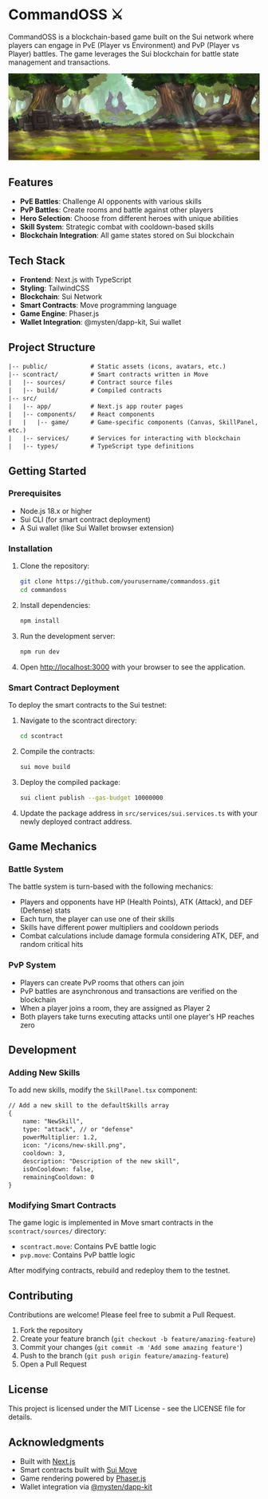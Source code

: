 # CommandOSS ⚔️

CommandOSS is a blockchain-based game built on the Sui network where players can engage in PvE (Player vs Environment) and PvP (Player vs Player) battles. The game leverages the Sui blockchain for battle state management and transactions.

![Game Preview](/public/maps/twillight-forest.png)

## Features

- **PvE Battles**: Challenge AI opponents with various skills
- **PvP Battles**: Create rooms and battle against other players
- **Hero Selection**: Choose from different heroes with unique abilities
- **Skill System**: Strategic combat with cooldown-based skills
- **Blockchain Integration**: All game states stored on Sui blockchain

## Tech Stack

- **Frontend**: Next.js with TypeScript
- **Styling**: TailwindCSS
- **Blockchain**: Sui Network
- **Smart Contracts**: Move programming language
- **Game Engine**: Phaser.js
- **Wallet Integration**: @mysten/dapp-kit, Sui wallet

## Project Structure

```
|-- public/            # Static assets (icons, avatars, etc.)
|-- scontract/         # Smart contracts written in Move
|   |-- sources/       # Contract source files
|   |-- build/         # Compiled contracts
|-- src/
|   |-- app/           # Next.js app router pages
|   |-- components/    # React components
|   |   |-- game/      # Game-specific components (Canvas, SkillPanel, etc.)
|   |-- services/      # Services for interacting with blockchain
|   |-- types/         # TypeScript type definitions
```

## Getting Started

### Prerequisites

- Node.js 18.x or higher
- Sui CLI (for smart contract deployment)
- A Sui wallet (like Sui Wallet browser extension)

### Installation

1. Clone the repository:

   ```bash
   git clone https://github.com/yourusername/commandoss.git
   cd commandoss
   ```

2. Install dependencies:

   ```bash
   npm install
   ```

3. Run the development server:

   ```bash
   npm run dev
   ```

4. Open [http://localhost:3000](http://localhost:3000) with your browser to see the application.

### Smart Contract Deployment

To deploy the smart contracts to the Sui testnet:

1. Navigate to the scontract directory:

   ```bash
   cd scontract
   ```

2. Compile the contracts:

   ```bash
   sui move build
   ```

3. Deploy the compiled package:

   ```bash
   sui client publish --gas-budget 10000000
   ```

4. Update the package address in `src/services/sui.services.ts` with your newly deployed contract address.

## Game Mechanics

### Battle System

The battle system is turn-based with the following mechanics:

- Players and opponents have HP (Health Points), ATK (Attack), and DEF (Defense) stats
- Each turn, the player can use one of their skills
- Skills have different power multipliers and cooldown periods
- Combat calculations include damage formula considering ATK, DEF, and random critical hits

### PvP System

- Players can create PvP rooms that others can join
- PvP battles are asynchronous and transactions are verified on the blockchain
- When a player joins a room, they are assigned as Player 2
- Both players take turns executing attacks until one player's HP reaches zero

## Development

### Adding New Skills

To add new skills, modify the `SkillPanel.tsx` component:

```tsx
// Add a new skill to the defaultSkills array
{
    name: "NewSkill",
    type: "attack", // or "defense"
    powerMultiplier: 1.2,
    icon: "/icons/new-skill.png",
    cooldown: 3,
    description: "Description of the new skill",
    isOnCooldown: false,
    remainingCooldown: 0
}
```

### Modifying Smart Contracts

The game logic is implemented in Move smart contracts in the `scontract/sources/` directory:

- `scontract.move`: Contains PvE battle logic
- `pvp.move`: Contains PvP battle logic

After modifying contracts, rebuild and redeploy them to the testnet.

## Contributing

Contributions are welcome! Please feel free to submit a Pull Request.

1. Fork the repository
2. Create your feature branch (`git checkout -b feature/amazing-feature`)
3. Commit your changes (`git commit -m 'Add some amazing feature'`)
4. Push to the branch (`git push origin feature/amazing-feature`)
5. Open a Pull Request

## License

This project is licensed under the MIT License - see the LICENSE file for details.

## Acknowledgments

- Built with [Next.js](https://nextjs.org/)
- Smart contracts built with [Sui Move](https://docs.sui.io/)
- Game rendering powered by [Phaser.js](https://phaser.io/)
- Wallet integration via [@mysten/dapp-kit](https://github.com/MystenLabs/sui/tree/main/sdk/dapp-kit)
